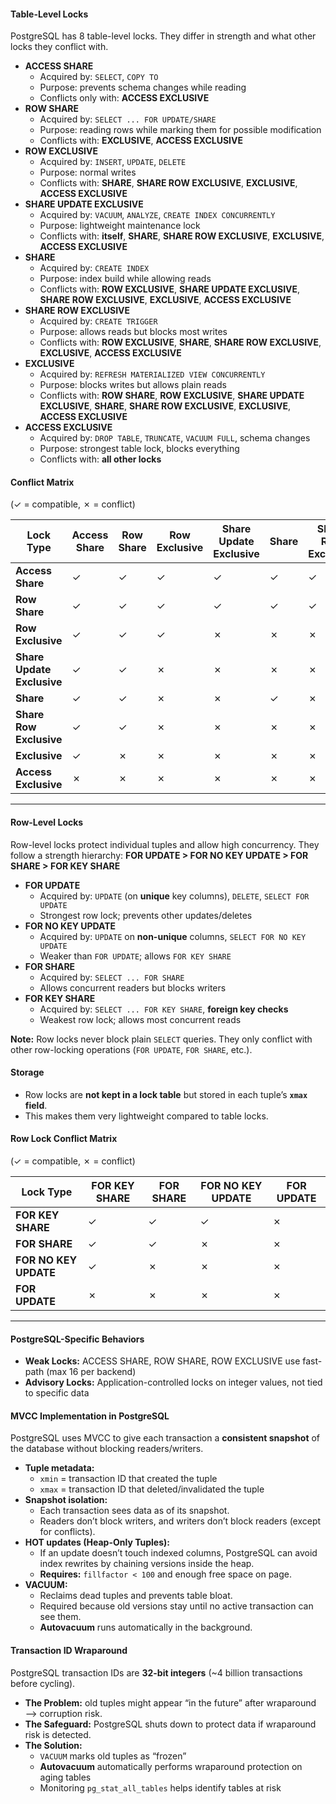 #### **Table-Level Locks**
PostgreSQL has 8 table-level locks. They differ in strength and what other locks they conflict with.

- **ACCESS SHARE**
    - Acquired by: `SELECT`, `COPY TO`
    - Purpose: prevents schema changes while reading
    - Conflicts only with: **ACCESS EXCLUSIVE**
- **ROW SHARE**
    - Acquired by: `SELECT ... FOR UPDATE/SHARE`
    - Purpose: reading rows while marking them for possible modification
    - Conflicts with: **EXCLUSIVE**, **ACCESS EXCLUSIVE**
- **ROW EXCLUSIVE**
    - Acquired by: `INSERT`, `UPDATE`, `DELETE`
    - Purpose: normal writes
    - Conflicts with: **SHARE**, **SHARE ROW EXCLUSIVE**, **EXCLUSIVE**, **ACCESS EXCLUSIVE**
- **SHARE UPDATE EXCLUSIVE**
    - Acquired by: `VACUUM`, `ANALYZE`, `CREATE INDEX CONCURRENTLY`
    - Purpose: lightweight maintenance lock
    - Conflicts with: **itself**, **SHARE**, **SHARE ROW EXCLUSIVE**, **EXCLUSIVE**, **ACCESS EXCLUSIVE**
- **SHARE**
    - Acquired by: `CREATE INDEX`
    - Purpose: index build while allowing reads
    - Conflicts with: **ROW EXCLUSIVE**, **SHARE UPDATE EXCLUSIVE**, **SHARE ROW EXCLUSIVE**, **EXCLUSIVE**, **ACCESS EXCLUSIVE**
- **SHARE ROW EXCLUSIVE**
    - Acquired by: `CREATE TRIGGER`
    - Purpose: allows reads but blocks most writes
    - Conflicts with: **ROW EXCLUSIVE**, **SHARE**, **SHARE ROW EXCLUSIVE**, **EXCLUSIVE**, **ACCESS EXCLUSIVE**
- **EXCLUSIVE**
    - Acquired by: `REFRESH MATERIALIZED VIEW CONCURRENTLY`
    - Purpose: blocks writes but allows plain reads
    - Conflicts with: **ROW SHARE**, **ROW EXCLUSIVE**, **SHARE UPDATE EXCLUSIVE**, **SHARE**, **SHARE ROW EXCLUSIVE**, **EXCLUSIVE**, **ACCESS EXCLUSIVE**
- **ACCESS EXCLUSIVE**
    - Acquired by: `DROP TABLE`, `TRUNCATE`, `VACUUM FULL`, schema changes
    - Purpose: strongest table lock, blocks everything
    - Conflicts with: **all other locks**

#### Conflict Matrix

(✓ = compatible, ✗ = conflict)

| Lock Type                  | Access Share | Row Share | Row Exclusive | Share Update Exclusive | Share | Share Row Exclusive | Exclusive | Access Exclusive |
| -------------------------- | ------------ | --------- | ------------- | ---------------------- | ----- | ------------------- | --------- | ---------------- |
| **Access Share**           | ✓            | ✓         | ✓             | ✓                      | ✓     | ✓                   | ✓         | ✗                |
| **Row Share**              | ✓            | ✓         | ✓             | ✓                      | ✓     | ✓                   | ✗         | ✗                |
| **Row Exclusive**          | ✓            | ✓         | ✓             | ✗                      | ✗     | ✗                   | ✗         | ✗                |
| **Share Update Exclusive** | ✓            | ✓         | ✗             | ✗                      | ✗     | ✗                   | ✗         | ✗                |
| **Share**                  | ✓            | ✓         | ✗             | ✗                      | ✓     | ✗                   | ✗         | ✗                |
| **Share Row Exclusive**    | ✓            | ✓         | ✗             | ✗                      | ✗     | ✗                   | ✗         | ✗                |
| **Exclusive**              | ✓            | ✗         | ✗             | ✗                      | ✗     | ✗                   | ✗         | ✗                |
| **Access Exclusive**       | ✗            | ✗         | ✗             | ✗                      | ✗     | ✗                   | ✗         | ✗                |

---

#### **Row-Level Locks**
Row-level locks protect individual tuples and allow high concurrency. They follow a strength hierarchy:
**FOR UPDATE > FOR NO KEY UPDATE > FOR SHARE > FOR KEY SHARE**

- **FOR UPDATE**
    - Acquired by:  `UPDATE` (on **unique** key columns), `DELETE`, `SELECT FOR UPDATE`
    - Strongest row lock; prevents other updates/deletes
- **FOR NO KEY UPDATE**
    - Acquired by: `UPDATE` on **non-unique** columns, `SELECT FOR NO KEY UPDATE`
    - Weaker than `FOR UPDATE`; allows `FOR KEY SHARE`
- **FOR SHARE**
    - Acquired by: `SELECT ... FOR SHARE`
    - Allows concurrent readers but blocks writers
- **FOR KEY SHARE**
    - Acquired by: `SELECT ... FOR KEY SHARE`, **foreign key checks**
    - Weakest row lock; allows most concurrent reads

**Note:** Row locks never block plain `SELECT` queries. They only conflict with other row-locking operations (`FOR UPDATE`, `FOR SHARE`, etc.).

#### Storage
- Row locks are **not kept in a lock table** but stored in each tuple’s **`xmax` field**.
- This makes them very lightweight compared to table locks.

#### Row Lock Conflict Matrix

(✓ = compatible, ✗ = conflict)

| Lock Type          | FOR KEY SHARE | FOR SHARE | FOR NO KEY UPDATE | FOR UPDATE |
| ------------------ | ------------- | --------- | ----------------- | ---------- |
| **FOR KEY SHARE**  | ✓             | ✓         | ✓                 | ✗          |
| **FOR SHARE**      | ✓             | ✓         | ✗                 | ✗          |
| **FOR NO KEY UPDATE** | ✓          | ✗         | ✗                 | ✗          |
| **FOR UPDATE**     | ✗             | ✗         | ✗                 | ✗          |

---

#### **PostgreSQL-Specific Behaviors**
- **Weak Locks:** ACCESS SHARE, ROW SHARE, ROW EXCLUSIVE use fast-path (max 16 per backend)
- **Advisory Locks:** Application-controlled locks on integer values, not tied to specific data

#### **MVCC Implementation in PostgreSQL**
PostgreSQL uses MVCC to give each transaction a **consistent snapshot** of the database without blocking readers/writers.

- **Tuple metadata:**
    - `xmin` = transaction ID that created the tuple
    - `xmax` = transaction ID that deleted/invalidated the tuple
- **Snapshot isolation:**
    - Each transaction sees data as of its snapshot.
    - Readers don’t block writers, and writers don’t block readers (except for conflicts).
- **HOT updates (Heap-Only Tuples):**
    - If an update doesn’t touch indexed columns, PostgreSQL can avoid index rewrites by chaining versions inside the heap.
    - **Requires:** `fillfactor < 100` and enough free space on page.
- **VACUUM:**
    - Reclaims dead tuples and prevents table bloat.
    - Required because old versions stay until no active transaction can see them.
    - **Autovacuum** runs automatically in the background.

#### **Transaction ID Wraparound**
PostgreSQL transaction IDs are **32-bit integers** (~4 billion transactions before cycling).

- **The Problem:** old tuples might appear “in the future” after wraparound —> corruption risk.
- **The Safeguard:** PostgreSQL shuts down to protect data if wraparound risk is detected.
- **The Solution:**
    - `VACUUM` marks old tuples as “frozen”
    - **Autovacuum** automatically performs wraparound protection on aging tables
    - Monitoring `pg_stat_all_tables` helps identify tables at risk

